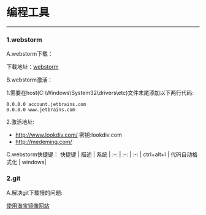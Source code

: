# 编程工具
---

### 1.webstorm
A.webstorm下载：

下载地址：[webstorm](https://www.jetbrains.com/webstorm/)

B.webstorm激活：
 
1.需要在host(C:\Windows\System32\drivers\etc)文件末尾添加以下两行代码:
````
0.0.0.0 account.jetbrains.com
0.0.0.0 www.jetbrains.com
````

2.激活地址:
* http://www.lookdiv.com/   密钥:lookdiv.com
* http://medeming.com/

C.webstorm快捷键：
快捷键 | 描述 | 系统 |
:-: | :-: | :-: |
ctrl+alt+l | 代码自动格式化 | windows|


### 2.git
A.解决git下载慢的问题:

[使用淘宝镜像网站](https://npm.taobao.org/mirrors/git-for-windows/)
